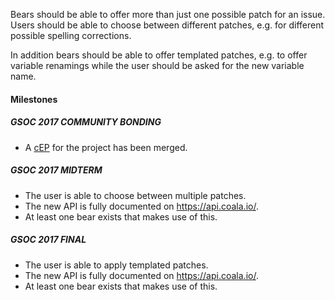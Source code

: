 Bears should be able to offer more than just one possible patch
for an issue. Users should be able to choose between different patches, e.g.
for different possible spelling corrections.

In addition bears should be able to offer templated patches, e.g. to offer
variable renamings while the user should be asked for the new variable name.

#### Milestones

##### GSOC 2017 COMMUNITY BONDING

* A [cEP](https://coala.io/cep) for the project has been merged.

##### GSOC 2017 MIDTERM

* The user is able to choose between multiple patches.
* The new API is fully documented on <https://api.coala.io/>.
* At least one bear exists that makes use of this.

##### GSOC 2017 FINAL

* The user is able to apply templated patches.
* The new API is fully documented on <https://api.coala.io/>.
* At least one bear exists that makes use of this.
